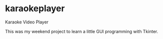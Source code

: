 # karaokeplayer
Karaoke Video Player

This was my weekend project to learn a little GUI programming with Tkinter.

